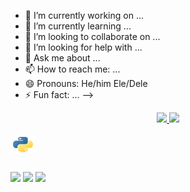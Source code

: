

- 🔭 I’m currently working on ...
- 🌱 I’m currently learning ...
- 👯 I’m looking to collaborate on ...
- 🤔 I’m looking for help with ...
- 💬 Ask me about ...
- 📫 How to reach me: ...
- 😄 Pronouns: He/him Ele/Dele
- ⚡ Fun fact: ...
-->

[comment]: <> (link do tutorial de como montar esse perfil do github https://www.youtube.com/watch?v=TsaLQAetPLU)


<div align="center">
  <a href="https://github.com/alberthuslordello">
  <img height="180em" src="https://github-readme-stats.vercel.app/api?username=alberthuslordello&show_icons=true&theme=dark&include_all_commits=true&count_private=true"/>
  <img height="180em" src="https://github-readme-stats.vercel.app/api/top-langs/?username=alberthuslordello&layout=compact&langs_count=7&theme=dark"/>
</div>

[comment]: <> (link on info to personalize the above stats layout https://github.com/anuraghazra/github-readme-stats)


<div style="display: inline_block"><br>
  <img align="center" alt="Python" height="30" width="40" src="https://raw.githubusercontent.com/devicons/devicon/master/icons/python/python-original.svg">
  
  [comment]: <> (imagem .svg dos simbolos de linguagens de programação)
  
</div>

##

<div>

  [comment]: <> (link das redes sociais, atualizar para as minhas)
  
  <a href="" target="_blank"><img src="https://img.shields.io/badge/-Instagram-%23E4405F?style=for-the-badge&logo=instagram&logoColor=white" target="_blank"></a>
  <a href = "mailto:athuskoops@gmail.com"><img src="https://img.shields.io/badge/-Gmail-%23333?style=for-the-badge&logo=gmail&logoColor=white" target="_blank"></a>
  <a href="https://www.linkedin.com/in/alberthus-lordello-76805624a" target="_blank"><img src="https://img.shields.io/badge/-LinkedIn-%230077B5?style=for-the-badge&logo=linkedin&logoColor=white" target="_blank"></a> 
  
  [comment]: <> (imagens que simbolizam a rede social/email/etc... no link https://dev.to/envoy_/150-badges-for-github-pnk)
<div>

